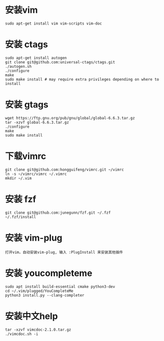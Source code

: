 安装vim
=
```
sudo apt-get install vim vim-scripts vim-doc
```
安装 ctags
=
```
sudo apt-get install autogen
git clone git@github.com:universal-ctags/ctags.git
./autogen.sh
./configure
make
sudo make install # may require extra privileges depending on where to install
```
安装 gtags
=
```
wget https://ftp.gnu.org/pub/gnu/global/global-6.6.3.tar.gz
tar -xzvf global-6.6.3.tar.gz
./configure
make  
sudo make install
``` 
下载vimrc
=
```
git clone git@github.com:hongguifeng/vimrc.git ~/vimrc
ln -s ~/vimrc/vimrc ~/.vimrc
mkdir ~/.vim
```
安装 fzf
=
```
git clone git@github.com:junegunn/fzf.git ~/.fzf
~/.fzf/install
```
安装 vim-plug
=
```
打开vim，自动安装vim-plug, 输入 :PlugInstall 来安装其他插件
```
安装 youcompleteme 
=
```
sudo apt install build-essential cmake python3-dev
cd ~/.vim/plugged/YouCompleteMe
python3 install.py --clang-completer
```
安装中文help
=
```
tar -xzvf vimcdoc-2.1.0.tar.gz
./vimcdoc.sh -i
```

